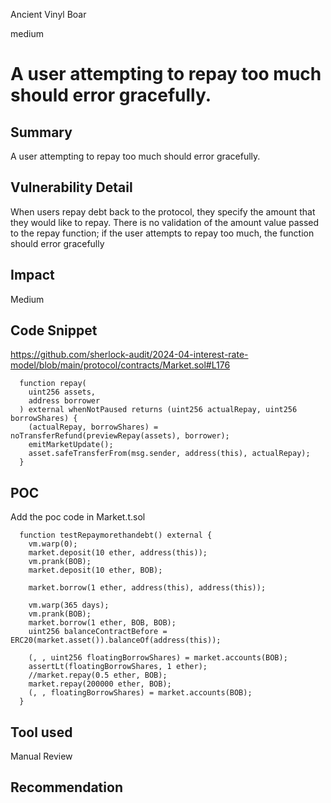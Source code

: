 Ancient Vinyl Boar

medium

# A user attempting to repay too much should error gracefully.

## Summary
A user attempting to repay too much should error gracefully.

## Vulnerability Detail

When users repay debt back to the protocol, they specify the amount that they would like to repay.
There is no validation of the amount value passed to the repay function; if the user attempts to repay 
too much, the function should error gracefully

## Impact
Medium

## Code Snippet
https://github.com/sherlock-audit/2024-04-interest-rate-model/blob/main/protocol/contracts/Market.sol#L176

```sol
  function repay(
    uint256 assets,
    address borrower
  ) external whenNotPaused returns (uint256 actualRepay, uint256 borrowShares) {
    (actualRepay, borrowShares) = noTransferRefund(previewRepay(assets), borrower);
    emitMarketUpdate();
    asset.safeTransferFrom(msg.sender, address(this), actualRepay);
  }
  ```
## POC

Add the poc code in Market.t.sol
```sol
  function testRepaymorethandebt() external {
    vm.warp(0);
    market.deposit(10 ether, address(this));
    vm.prank(BOB);
    market.deposit(10 ether, BOB);

    market.borrow(1 ether, address(this), address(this));

    vm.warp(365 days);
    vm.prank(BOB);
    market.borrow(1 ether, BOB, BOB);
    uint256 balanceContractBefore = ERC20(market.asset()).balanceOf(address(this));

    (, , uint256 floatingBorrowShares) = market.accounts(BOB);
    assertLt(floatingBorrowShares, 1 ether);
    //market.repay(0.5 ether, BOB);
    market.repay(200000 ether, BOB);
    (, , floatingBorrowShares) = market.accounts(BOB);
  }
```


## Tool used

Manual Review

## Recommendation
